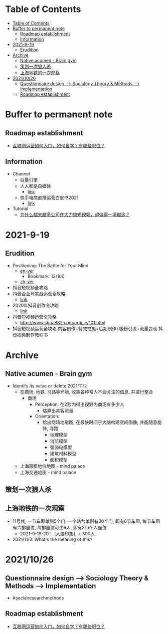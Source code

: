 # Table of Contents
- [Table of Contents](#table-of-contents)
- [Buffer to permanent note](#buffer-to-permanent-note)
  - [Roadmap establishment](#roadmap-establishment)
  - [Information](#information)
- [2021-9-19](#2021-9-19)
  - [Erudition](#erudition)
- [Archive](#archive)
  - [Native acumen - Brain gym](#native-acumen---brain-gym)
  - [策划一次狼人杀](#策划一次狼人杀)
  - [上海地铁的一次观察](#上海地铁的一次观察)
- [2021/10/26](#20211026)
  - [Questionnaire design --> Sociology Theory & Methods --> Implementation](#questionnaire-design----sociology-theory--methods----implementation)
  - [Roadmap establishment](#roadmap-establishment-1)


# Buffer to permanent note
## Roadmap establishment
- [互联网运营如何入门，如何自学？有哪些职位？](https://www.zhihu.com/question/270989134)

## Information 
- Channel
  - 巨量引擎
  - 人人都是自媒体
    - [link](http://www.woshizmt.cn/)
  - 快手电商直播运营白皮书2021
    - [link](https://www.modb.pro/doc/48144)
- Tutorial
  - [为什么越来越多公司在大力搞短视频，却做得一塌糊涂？](http://www.woshizmt.cn/ganhuo/jiaocheng/2673.html)
# 2021-9-19

## Erudition
- Positioning: The Battle for Your Mind
  - [en-ver](https://www.yourhomeworksolutions.com/wp-content/uploads/edd/2016/10/20160124032608positioning_the_battle_for_your_mind_.pdf)
    - Bookmark: 12/100
  - [zh-ver](https://zydemo.github.io/public/pdf/%E5%AE%9A%E4%BD%8D.pdf)
- 抖音短视频全攻略
- 抖音企业号实战运营全攻略
  - [link](https://www.163.com/dy/article/FISIOSCV0548AZJ5.html)
- 2020年抖音创作全攻略
  - [link](https://drive.google.com/file/d/1gr0P0VIZiyr8j1gAFThBk-x1QlQNb0M-/view?usp=sharing)
- 抖音短视频运营全攻略
  - http://www.shua882.com/article/101.html
- 抖音短视频运营全攻略 内容创作+特效拍摄+后期制作+吸粉引流+流量变现 抖音视频制作教程书


# Archive
## Native acumen - Brain gym
- Identify its value or delete 2021/11/2
  - 在商场, 地铁, 马路等环境, 收集各种常人不会关注的信息, 并进行整合
    - 商场
      - Perception: 在2秒内得出视野内商场有多少人
        - 估算出其客流量
      - Orientation:
        - 给出商场地形图, 在最快时间于大脑构建空间图像, 并能随意旋转, 寻路
          - 地理模型
          - 消防模型
          - 强弱电模型
          - 建筑材料模型
          - 面积模型
  - 上海房租地价地图 - mind palace
  - 上海交通地图 - mind palace

## 策划一次狼人杀

## 上海地铁的一次观察
- 11号线, 一节车厢单侧5个门, 一个站台单侧有30个门, 即有6节车厢, 每节车厢有六排座位, 每排座位可坐6人, 即有216个人座位
  - 2021-9-19-20： \[大脑印象\]--> 300人
- 2021/11/3: What's the meaning of this?

# 2021/10/26
## Questionnaire design --> Sociology Theory & Methods --> Implementation
- #socialresearchmethods

## Roadmap establishment
- [互联网运营如何入门，如何自学？有哪些职位？](https://www.zhihu.com/question/270989134)

